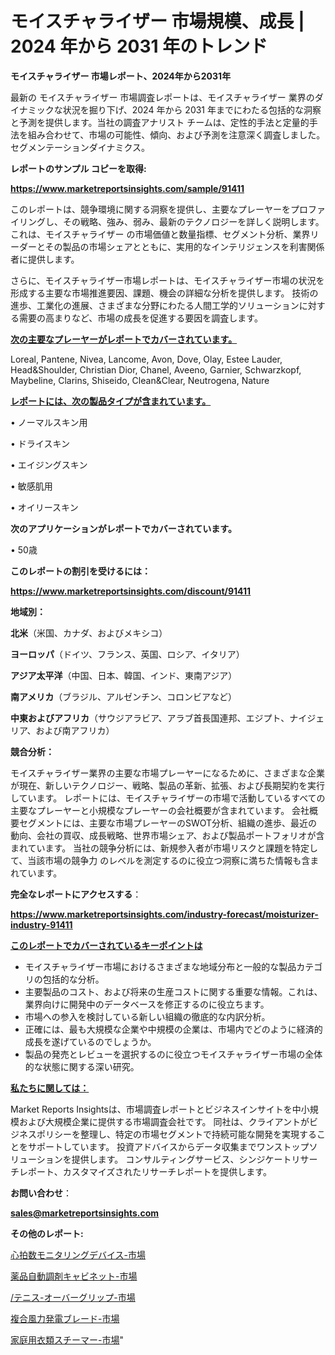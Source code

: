 # モイスチャライザー 市場規模、成長 | 2024 年から 2031 年のトレンド

<strong>モイスチャライザー 市場レポート、2024年から2031年</strong>

最新の モイスチャライザー 市場調査レポートは、モイスチャライザー 業界のダイナミックな状況を掘り下げ、2024 年から 2031 年までにわたる包括的な洞察と予測を提供します。当社の調査アナリスト チームは、定性的手法と定量的手法を組み合わせて、市場の可能性、傾向、および予測を注意深く調査しました。 セグメンテーションダイナミクス。



<strong>レポートのサンプル コピーを取得:</strong> <a href=https://www.marketreportsinsights.com/sample/91411>

<strong><u>https://www.marketreportsinsights.com/sample/91411</u></strong></a>

このレポートは、競争環境に関する洞察を提供し、主要なプレーヤーをプロファイリングし、その戦略、強み、弱み、最新のテクノロジーを詳しく説明します。 これは、モイスチャライザー の市場価値と数量指標、セグメント分析、業界リーダーとその製品の市場シェアとともに、実用的なインテリジェンスを利害関係者に提供します。

さらに、モイスチャライザー市場レポートは、モイスチャライザー市場の状況を形成する主要な市場推進要因、課題、機会の詳細な分析を提供します。 技術の進歩、工業化の進展、さまざまな分野にわたる人間工学的ソリューションに対する需要の高まりなど、市場の成長を促進する要因を調査します。



<strong><u>次の主要なプレーヤーがレポートでカバーされています。</u></strong>

Loreal, Pantene, Nivea, Lancome, Avon, Dove, Olay, Estee Lauder, Head&Shoulder, Christian Dior, Chanel, Aveeno, Garnier, Schwarzkopf, Maybeline, Clarins, Shiseido, Clean&Clear, Neutrogena, Nature



<strong><u><b>レポートには、次の製品タイプが含まれています。</b></u></strong>

• ノーマルスキン用

• ドライスキン

• エイジングスキン

• 敏感肌用

• オイリースキン



<strong><b>次のアプリケーションがレポートでカバーされています。</b></strong>

• 50歳



<strong><b>このレポートの割引を受けるには：</b></strong><a href=https://www.marketreportsinsights.com/discount/91411>

<strong><u>https://www.marketreportsinsights.com/discount/91411</u></strong></a>



<strong>地域別：</strong>



<strong>北米</strong>（米国、カナダ、およびメキシコ）



<strong>ヨーロッパ</strong>（ドイツ、フランス、英国、ロシア、イタリア）



<strong>アジア太平洋</strong>（中国、日本、韓国、インド、東南アジア）



<strong>南アメリカ</strong>（ブラジル、アルゼンチン、コロンビアなど）



<strong>中東およびアフリカ</strong>（サウジアラビア、アラブ首長国連邦、エジプト、ナイジェリア、および南アフリカ）



<strong>競合分析：</strong>

モイスチャライザー業界の主要な市場プレーヤーになるために、さまざまな企業が現在、新しいテクノロジー、戦略、製品の革新、拡張、および長期契約を実行しています。 レポートには、モイスチャライザーの市場で活動しているすべての主要なプレーヤーと小規模なプレーヤーの会社概要が含まれています。 会社概要セグメントには、主要な市場プレーヤーのSWOT分析、組織の進歩、最近の動向、会社の買収、成長戦略、世界市場シェア、および製品ポートフォリオが含まれています。 当社の競争分析には、新規参入者が市場リスクと課題を特定して、当該市場の競争力 のレベルを測定するのに役立つ洞察に満ちた情報も含まれています。



<strong>完全なレポートにアクセスする</strong>：

<a href=https://www.marketreportsinsights.com/industry-forecast/moisturizer-industry-91411>

<strong><u>https://www.marketreportsinsights.com/industry-forecast/moisturizer-industry-91411</u></strong></a>



<strong><u><b>このレポートでカバーされているキーポイントは</b></u></strong>
<ul>
  <li>モイスチャライザー市場におけるさまざまな地域分布と一般的な製品カテゴリの包括的な分析。</li>
  <li>主要製品のコスト、および将来の生産コストに関する重要な情報。これは、業界向けに開発中のデータベースを修正するのに役立ちます。</li>
  <li>市場への参入を検討している新しい組織の徹底的な内訳分析。</li>
  <li>正確には、最も大規模な企業や中規模の企業は、市場内でどのように経済的成長を遂げているのでしょうか。</li>
  <li>製品の発売とレビューを選択するのに役立つモイスチャライザー市場の全体的な状態に関する深い研究。</li>
</ul>


<strong><u><b>私たちに関しては：</b></u></strong>

Market Reports Insightsは、市場調査レポートとビジネスインサイトを中小規模および大規模企業に提供する市場調査会社です。 同社は、クライアントがビジネスポリシーを整理し、特定の市場セグメントで持続可能な開発を実現することをサポートしています。 投資アドバイスからデータ収集までワンストップソリューションを提供します。 コンサルティングサービス、シンジケートリサーチレポート、カスタマイズされたリサーチレポートを提供します。



<strong><b>お問い合わせ</b></strong>：

<a href=mailto:sales@marketreportsinsights.com>

<strong><u>sales@marketreportsinsights.com</u></strong></a>



<strong>その他のレポート:</strong>

<a href=https://www.linkedin.com/pulse/心拍数モニタリングデバイス-市場-2023-総利益と主要ベンダー-2030-lifbf/>心拍数モニタリングデバイス-市場</a>

<a href=https://www.linkedin.com/pulse/薬品自動調剤キャビネット-市場-2023-収益と成長ドライバー-2030-pr-news-hub-m4mtf/>薬品自動調剤キャビネット-市場</a>

<a href=https://www.linkedin.com/pulse//テニス-オーバーグリップ-市場-2023-競争分析と事業成長-2030-dchxf/>/テニス-オーバーグリップ-市場</a>

<a href=https://www.linkedin.com/pulse/複合風力発電ブレード-市場-2023-競争分析と事業成長-2030-analytics-achievers-24-analysis-i4t9f/>複合風力発電ブレード-市場</a>

<a href=https://www.linkedin.com/pulse/家庭用衣類スチーマー-市場-2023-収益と成長ドライバー-2030-pr-news-hub-zdfrf/>家庭用衣類スチーマー-市場</a>"
